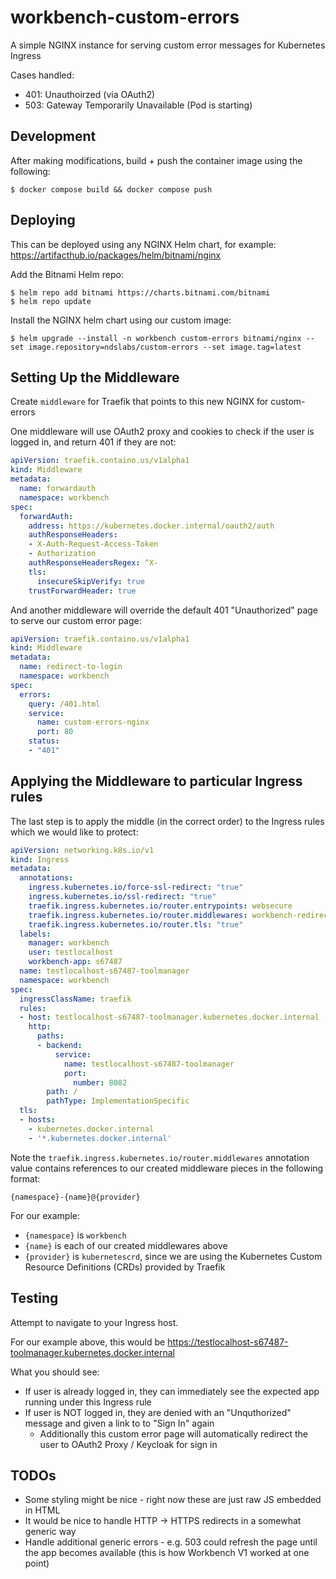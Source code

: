 # workbench-custom-errors

A simple NGINX instance for serving custom error messages for Kubernetes Ingress


Cases handled:
- 401: Unauthoirzed (via OAuth2)
- 503: Gateway Temporarily Unavailable (Pod is starting)

## Development
After making modifications, build + push the container image using the following:
```shell
$ docker compose build && docker compose push
```

## Deploying
This can be deployed using any NGINX Helm chart, for example:
https://artifacthub.io/packages/helm/bitnami/nginx

Add the Bitnami Helm repo:
```shell
$ helm repo add bitnami https://charts.bitnami.com/bitnami  
$ helm repo update
```

Install the NGINX helm chart using our custom image:
```shell
$ helm upgrade --install -n workbench custom-errors bitnami/nginx --set image.repository=ndslabs/custom-errors --set image.tag=latest
```

## Setting Up the Middleware

Create `middleware` for Traefik that points to this new NGINX for custom-errors

One middleware will use OAuth2 proxy and cookies to check if the user is logged in, and return 401 if they are not:
```yaml
apiVersion: traefik.containo.us/v1alpha1
kind: Middleware
metadata:
  name: forwardauth
  namespace: workbench
spec:
  forwardAuth:
    address: https://kubernetes.docker.internal/oauth2/auth
    authResponseHeaders:
    - X-Auth-Request-Access-Token
    - Authorization
    authResponseHeadersRegex: ^X-
    tls:
      insecureSkipVerify: true
    trustForwardHeader: true
```

And another middleware will override the default 401 "Unauthorized" page to serve our custom error page:
```yaml
apiVersion: traefik.containo.us/v1alpha1
kind: Middleware
metadata:
  name: redirect-to-login
  namespace: workbench
spec:
  errors:
    query: /401.html
    service:
      name: custom-errors-nginx
      port: 80
    status:
    - "401"
```

## Applying the Middleware to particular Ingress rules

The last step is to apply the middle (in the correct order) to the Ingress rules which we would like to protect:
```yaml
apiVersion: networking.k8s.io/v1
kind: Ingress
metadata:
  annotations:
    ingress.kubernetes.io/force-ssl-redirect: "true"
    ingress.kubernetes.io/ssl-redirect: "true"
    traefik.ingress.kubernetes.io/router.entrypoints: websecure
    traefik.ingress.kubernetes.io/router.middlewares: workbench-redirect-to-login@kubernetescrd,workbench-forwardauth@kubernetescrd
    traefik.ingress.kubernetes.io/router.tls: "true"
  labels:
    manager: workbench
    user: testlocalhost
    workbench-app: s67487
  name: testlocalhost-s67487-toolmanager
  namespace: workbench
spec:
  ingressClassName: traefik
  rules:
  - host: testlocalhost-s67487-toolmanager.kubernetes.docker.internal
    http:
      paths:
      - backend:
          service:
            name: testlocalhost-s67487-toolmanager
            port:
              number: 8082
        path: /
        pathType: ImplementationSpecific
  tls:
  - hosts:
    - kubernetes.docker.internal
    - '*.kubernetes.docker.internal'
```

Note the `traefik.ingress.kubernetes.io/router.middlewares` annotation value contains references to our created middleware pieces in the following format:
```
{namespace}-{name}@{provider}
```

For our example:
* `{namespace}` is `workbench`
* `{name}` is each of our created middlewares above
* `{provider}` is `kubernetescrd`, since we are using the Kubernetes Custom Resource Definitions (CRDs) provided by Traefik

## Testing
Attempt to navigate to your Ingress host.

For our example above, this would be https://testlocalhost-s67487-toolmanager.kubernetes.docker.internal

What you should see:
* If user is already logged in, they can immediately see the expected app running under this Ingress rule
* If user is NOT logged in, they are denied with an "Unquthorized" message and given a link to to "Sign In" again
    * Additionally this custom error page will automatically redirect the user to OAuth2 Proxy / Keycloak for sign in


## TODOs
* Some styling might be nice - right now these are just raw JS embedded in HTML
* It would be nice to handle HTTP -> HTTPS redirects in a somewhat generic way
* Handle additional generic errors - e.g. 503 could refresh the page until the app becomes available (this is how Workbench V1 worked at one point)
